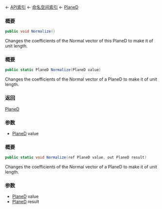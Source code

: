 ← [API索引](Api-Index) ← [命名空间索引](Namespace-Index) ← [PlaneD](VRageMath.PlaneD)

### 概要

```csharp
public void Normalize()
```

Changes the coefficients of the Normal vector of this PlaneD to make it of unit length.

### 概要

```csharp
public static PlaneD Normalize(PlaneD value)
```

Changes the coefficients of the Normal vector of a PlaneD to make it of unit length.

### 返回

[PlaneD](VRageMath.PlaneD)

### 参数

* [PlaneD](VRageMath.PlaneD) value
### 概要

```csharp
public static void Normalize(ref PlaneD value, out PlaneD result)
```

Changes the coefficients of the Normal vector of a PlaneD to make it of unit length.

### 参数

* [PlaneD](VRageMath.PlaneD) value
* [PlaneD](VRageMath.PlaneD) result
